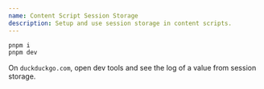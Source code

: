 ```yaml
---
name: Content Script Session Storage
description: Setup and use session storage in content scripts.
---
```


```sh
pnpm i
pnpm dev
```

On `duckduckgo.com`, open dev tools and see the log of a value from session storage.
